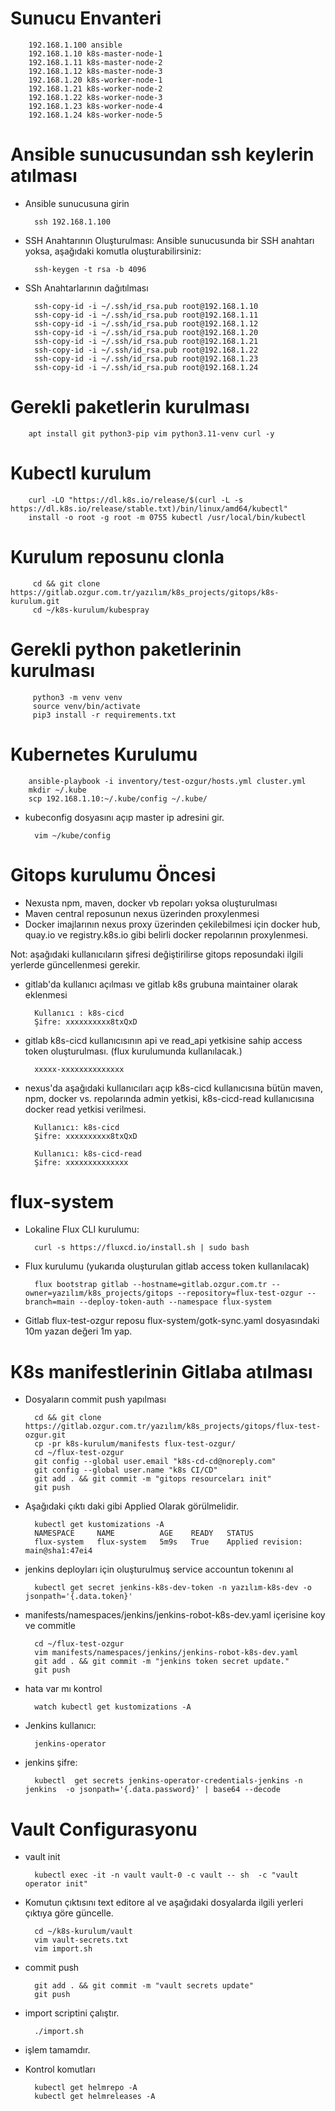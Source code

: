 # Sunucu Envanteri

        192.168.1.100 ansible
        192.168.1.10 k8s-master-node-1
        192.168.1.11 k8s-master-node-2
        192.168.1.12 k8s-master-node-3
        192.168.1.20 k8s-worker-node-1
        192.168.1.21 k8s-worker-node-2
        192.168.1.22 k8s-worker-node-3
        192.168.1.23 k8s-worker-node-4
        192.168.1.24 k8s-worker-node-5

# Ansible sunucusundan ssh keylerin atılması

- Ansible sunucusuna girin

        ssh 192.168.1.100

- SSH Anahtarının Oluşturulması:
Ansible sunucusunda bir SSH anahtarı yoksa, aşağıdaki komutla oluşturabilirsiniz:

        ssh-keygen -t rsa -b 4096

- SSh Anahtarlarının dağıtılması

        ssh-copy-id -i ~/.ssh/id_rsa.pub root@192.168.1.10
        ssh-copy-id -i ~/.ssh/id_rsa.pub root@192.168.1.11
        ssh-copy-id -i ~/.ssh/id_rsa.pub root@192.168.1.12
        ssh-copy-id -i ~/.ssh/id_rsa.pub root@192.168.1.20
        ssh-copy-id -i ~/.ssh/id_rsa.pub root@192.168.1.21
        ssh-copy-id -i ~/.ssh/id_rsa.pub root@192.168.1.22
        ssh-copy-id -i ~/.ssh/id_rsa.pub root@192.168.1.23
        ssh-copy-id -i ~/.ssh/id_rsa.pub root@192.168.1.24

# Gerekli paketlerin kurulması

        apt install git python3-pip vim python3.11-venv curl -y

# Kubectl kurulum

        curl -LO "https://dl.k8s.io/release/$(curl -L -s https://dl.k8s.io/release/stable.txt)/bin/linux/amd64/kubectl"
        install -o root -g root -m 0755 kubectl /usr/local/bin/kubectl

# Kurulum reposunu clonla

         cd && git clone https://gitlab.ozgur.com.tr/yazılım/k8s_projects/gitops/k8s-kurulum.git
         cd ~/k8s-kurulum/kubespray

# Gerekli python paketlerinin kurulması 

         python3 -m venv venv
         source venv/bin/activate
         pip3 install -r requirements.txt

# Kubernetes Kurulumu

        ansible-playbook -i inventory/test-ozgur/hosts.yml cluster.yml 
        mkdir ~/.kube
        scp 192.168.1.10:~/.kube/config ~/.kube/
        
- kubeconfig dosyasını açıp master ip adresini gir.

        vim ~/kube/config

# Gitops kurulumu Öncesi

- Nexusta npm, maven, docker vb repoları yoksa oluşturulması 
- Maven central reposunun nexus üzerinden proxylenmesi 
- Docker imajlarının nexus proxy üzerinden çekilebilmesi için docker hub, quay.io ve registry.k8s.io gibi belirli docker repolarının proxylenmesi. 

Not: aşağıdaki kullanıcıların şifresi değiştirilirse gitops reposundaki ilgili yerlerde güncellenmesi gerekir.

- gitlab'da kullanıcı açılması ve gitlab k8s grubuna maintainer olarak eklenmesi

        Kullanıcı : k8s-cicd
        Şifre: xxxxxxxxxx8txQxD

- gitlab k8s-cicd kullanıcısının api ve read_api yetkisine sahip access token oluşturulması. (flux kurulumunda kullanılacak.)

        xxxxx-xxxxxxxxxxxxxx

- nexus'da aşağıdaki kullanıcıları açıp k8s-cicd kullanıcısına bütün maven, npm, docker vs. repolarında admin yetkisi, k8s-cicd-read kullanıcısına docker read yetkisi verilmesi.

        Kullanıcı: k8s-cicd
        Şifre: xxxxxxxxxx8txQxD

        Kullanıcı: k8s-cicd-read 
        Şifre: xxxxxxxxxxxxxx

# flux-system

- Lokaline Flux CLI kurulumu:

        curl -s https://fluxcd.io/install.sh | sudo bash

- Flux kurulumu (yukarıda oluşturulan gitlab access token kullanılacak)

        flux bootstrap gitlab --hostname=gitlab.ozgur.com.tr --owner=yazılım/k8s_projects/gitops --repository=flux-test-ozgur --branch=main --deploy-token-auth --namespace flux-system

- Gitlab flux-test-ozgur reposu flux-system/gotk-sync.yaml dosyasındaki 10m yazan değeri 1m yap.

# K8s manifestlerinin Gitlaba atılması

- Dosyaların commit push yapılması

        cd && git clone https://gitlab.ozgur.com.tr/yazılım/k8s_projects/gitops/flux-test-ozgur.git
        cp -pr k8s-kurulum/manifests flux-test-ozgur/
        cd ~/flux-test-ozgur
        git config --global user.email "k8s-cd-cd@noreply.com"
        git config --global user.name "k8s CI/CD"
        git add . && git commit -m "gitops resourceları init"
        git push

- Aşağıdaki çıktı daki gibi Applied Olarak görülmelidir.

        kubectl get kustomizations -A
        NAMESPACE     NAME          AGE    READY   STATUS
        flux-system   flux-system   5m9s   True    Applied revision: main@sha1:47ei4

- jenkins deployları için oluşturulmuş service accountun tokenını al

        kubectl get secret jenkins-k8s-dev-token -n yazılım-k8s-dev -o jsonpath='{.data.token}'

- manifests/namespaces/jenkins/jenkins-robot-k8s-dev.yaml içerisine koy ve commitle

        cd ~/flux-test-ozgur
        vim manifests/namespaces/jenkins/jenkins-robot-k8s-dev.yaml
        git add . && git commit -m "jenkins token secret update."
        git push

- hata var mı kontrol

        watch kubectl get kustomizations -A

- Jenkins kullanıcı:

        jenkins-operator

- jenkins şifre:

        kubectl  get secrets jenkins-operator-credentials-jenkins -n jenkins  -o jsonpath='{.data.password}' | base64 --decode

# Vault Configurasyonu

- vault init 

        kubectl exec -it -n vault vault-0 -c vault -- sh  -c "vault operator init"

- Komutun çıktısını text editore al ve aşağıdaki dosyalarda ilgili yerleri çıktıya göre güncelle.

        cd ~/k8s-kurulum/vault
        vim vault-secrets.txt
        vim import.sh

- commit push 

        git add . && git commit -m "vault secrets update"
        git push

- import scriptini çalıştır.

        ./import.sh

- işlem tamamdır.

- Kontrol komutları

        kubectl get helmrepo -A
        kubectl get helmreleases -A 
